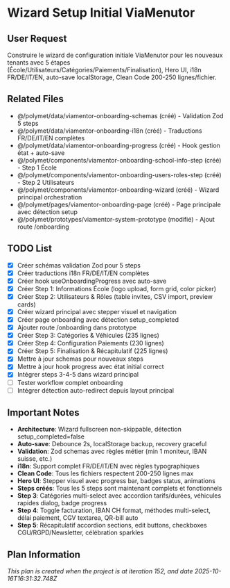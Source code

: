 # Wizard Setup Initial ViaMenutor

## User Request
Construire le wizard de configuration initiale ViaMenutor pour les nouveaux tenants avec 5 étapes (École/Utilisateurs/Catégories/Paiements/Finalisation), Hero UI, i18n FR/DE/IT/EN, auto-save localStorage, Clean Code 200-250 lignes/fichier.

## Related Files
- @/polymet/data/viamentor-onboarding-schemas (créé) - Validation Zod 5 steps
- @/polymet/data/viamentor-onboarding-i18n (créé) - Traductions FR/DE/IT/EN complètes
- @/polymet/data/viamentor-onboarding-progress (créé) - Hook gestion état + auto-save
- @/polymet/components/viamentor-onboarding-school-info-step (créé) - Step 1 École
- @/polymet/components/viamentor-onboarding-users-roles-step (créé) - Step 2 Utilisateurs
- @/polymet/components/viamentor-onboarding-wizard (créé) - Wizard principal orchestration
- @/polymet/pages/viamentor-onboarding-page (créé) - Page principale avec détection setup
- @/polymet/prototypes/viamentor-system-prototype (modifié) - Ajout route /onboarding

## TODO List
- [x] Créer schémas validation Zod pour 5 steps
- [x] Créer traductions i18n FR/DE/IT/EN complètes
- [x] Créer hook useOnboardingProgress avec auto-save
- [x] Créer Step 1: Informations École (logo upload, form grid, color picker)
- [x] Créer Step 2: Utilisateurs & Rôles (table invites, CSV import, preview cards)
- [x] Créer wizard principal avec stepper visuel et navigation
- [x] Créer page onboarding avec détection setup_completed
- [x] Ajouter route /onboarding dans prototype
- [x] Créer Step 3: Catégories & Véhicules (235 lignes)
- [x] Créer Step 4: Configuration Paiements (230 lignes)
- [x] Créer Step 5: Finalisation & Récapitulatif (225 lignes)
- [x] Mettre à jour schemas pour nouveaux steps
- [x] Mettre à jour hook progress avec état initial correct
- [x] Intégrer steps 3-4-5 dans wizard principal
- [ ] Tester workflow complet onboarding
- [ ] Intégrer détection auto-redirect depuis layout principal

## Important Notes
- **Architecture**: Wizard fullscreen non-skippable, détection setup_completed=false
- **Auto-save**: Debounce 2s, localStorage backup, recovery graceful
- **Validation**: Zod schemas avec règles métier (min 1 moniteur, IBAN suisse, etc.)
- **i18n**: Support complet FR/DE/IT/EN avec règles typographiques
- **Clean Code**: Tous les fichiers respectent 200-250 lignes max
- **Hero UI**: Stepper visuel avec progress bar, badges status, animations
- **Steps créés**: Tous les 5 steps sont maintenant complets et fonctionnels
- **Step 3**: Catégories multi-select avec accordion tarifs/durées, véhicules rapides dialog, badge progress
- **Step 4**: Toggle facturation, IBAN CH format, méthodes multi-select, délai paiement, CGV textarea, QR-bill auto
- **Step 5**: Récapitulatif accordion sections, edit buttons, checkboxes CGU/RGPD/Newsletter, célébration sparkles

  
## Plan Information
*This plan is created when the project is at iteration 152, and date 2025-10-16T16:31:32.748Z*
